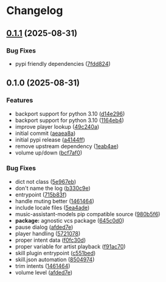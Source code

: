 # Changelog

## [0.1.1](https://github.com/OscillateLabsLLC/skill-musicassistant/compare/v0.1.0...v0.1.1) (2025-08-31)


### Bug Fixes

* pypi friendly dependencies ([7fdd824](https://github.com/OscillateLabsLLC/skill-musicassistant/commit/7fdd824652fc67742d74c348e840740bd7024cd9))

## 0.1.0 (2025-08-31)


### Features

* backport support for python 3.10 ([d14e296](https://github.com/OscillateLabsLLC/skill-musicassistant/commit/d14e29629c302abc860b8d7745efe81e8d7ce5ee))
* backport support for python 3.10 ([1164eb4](https://github.com/OscillateLabsLLC/skill-musicassistant/commit/1164eb4c3f3cd5f8bbfe05d59b2f5340ab4a9f3c))
* improve player lookup ([49c240a](https://github.com/OscillateLabsLLC/skill-musicassistant/commit/49c240acf2f663376e0346b12f3a4fd695bf893f))
* initial commit ([aeaea8a](https://github.com/OscillateLabsLLC/skill-musicassistant/commit/aeaea8adad5ab95f2cb26838904f3492e5d428da))
* initial pypi release ([a4144ff](https://github.com/OscillateLabsLLC/skill-musicassistant/commit/a4144ff9842e127b39ffa3e291839c5cc7baa398))
* remove upstream dependency ([1eab4ae](https://github.com/OscillateLabsLLC/skill-musicassistant/commit/1eab4ae1bbf92723f9d6d8239999c77e91a9b8ed))
* volume up/down ([bcf7af0](https://github.com/OscillateLabsLLC/skill-musicassistant/commit/bcf7af0b711830ecdd81c8f768429d31d4df8b84))


### Bug Fixes

* dict not class ([5e967eb](https://github.com/OscillateLabsLLC/skill-musicassistant/commit/5e967eb3e87bb727efbfa106e20fdf505fb2a3bb))
* don't name the log ([b330c9e](https://github.com/OscillateLabsLLC/skill-musicassistant/commit/b330c9e975042deb4e5b97ec7c29f51bf1b95b80))
* entrypoint ([715b83f](https://github.com/OscillateLabsLLC/skill-musicassistant/commit/715b83fe37a7a8a2dfdd66374f3c34588f5214e1))
* handle muting better ([1461464](https://github.com/OscillateLabsLLC/skill-musicassistant/commit/1461464cc45af4db039a7f520988149d74c7c516))
* include locale files ([5ea4ade](https://github.com/OscillateLabsLLC/skill-musicassistant/commit/5ea4ade0d37e42a9494750c813bfe1242d97b9d3))
* music-assistant-models pip compatible source ([980b5f6](https://github.com/OscillateLabsLLC/skill-musicassistant/commit/980b5f6e37fa720b63619b30ace554770f5e6256))
* **package:** agnostic vcs package ([645c0d0](https://github.com/OscillateLabsLLC/skill-musicassistant/commit/645c0d0d3ed496b0b424b3125c9d6981bcefbf06))
* pause dialog ([afded7e](https://github.com/OscillateLabsLLC/skill-musicassistant/commit/afded7e37b4d3e3a27796f4a5b02bb8d3226df4f))
* player handling ([5721078](https://github.com/OscillateLabsLLC/skill-musicassistant/commit/572107894b5c287ebafa133ef48026c82b2ea16d))
* proper intent data ([f0fc30d](https://github.com/OscillateLabsLLC/skill-musicassistant/commit/f0fc30d65e9fc4dbf1634a46e0a52f465c9a5558))
* proper variable for artist playback ([f91ac70](https://github.com/OscillateLabsLLC/skill-musicassistant/commit/f91ac7073758e18d5f468018a64e0df7b52ba5c7))
* skill plugin entrypoint ([c551bed](https://github.com/OscillateLabsLLC/skill-musicassistant/commit/c551bed2af0116b89ec5ff10bbddcd15cf7eb903))
* skill.json automation ([8504974](https://github.com/OscillateLabsLLC/skill-musicassistant/commit/8504974f25777ba500e502993c2b938348944fd6))
* trim intents ([1461464](https://github.com/OscillateLabsLLC/skill-musicassistant/commit/1461464cc45af4db039a7f520988149d74c7c516))
* volume level ([afded7e](https://github.com/OscillateLabsLLC/skill-musicassistant/commit/afded7e37b4d3e3a27796f4a5b02bb8d3226df4f))
